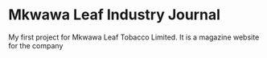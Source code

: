 # Mkwawa Leaf Industry Journal
 My first project for Mkwawa Leaf Tobacco Limited. It is a magazine website for the company
